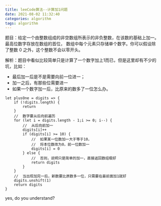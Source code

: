 ```yaml
---
title: leeCode算法--计算加1问题
date: 2021-08-02 11:32:40
categories: algorithm
tags: algorithm
---
```

题目：给定一个由整数组成的非空数组所表示的非负整数，在该数的基础上加一。最高位数字存放在数组的首位， 数组中每个元素只存储单个数字。你可以假设除了整数 0 之外，这个整数不会以零开头。

解析：题目中看似比较简单只是计算了一个数字加上1而已，但是这里却有不少的坑，比如：
+ 最后加一后是不是需要向前一位进一；
+ 加一之后，有那些位需要进一
+ 如果一个数字加一后，比原来的数多了一位怎么办。

```
let plusOne = digits => {
    if (!digits.length) {
        return
    }
    //  数字要从后向前遍历
    for (let i = digits.length - 1;i >= 0; i--) {
        //  从后向前加一
        digits[i]++
        if (digits[i] >= 10) {
            //  如果某一位数加一大于等于10，
            //  将本位数改为0，前一位数加一
            digits[i] = 0
        } else {
            //  否则，说明只是简单的加一，直接返回数组极好
            return digits
        }
    }
    //  当出现加完一后，新数要比原数多一位，只需要在最前面加1就好
    digits.unshift(1)
    return digits
}
```
yes, do you understand?